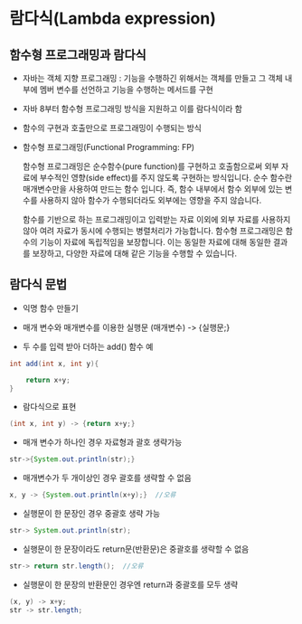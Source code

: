# 람다식(Lambda expression)

## 함수형 프로그래밍과 람다식

- 자바는 객체 지향 프로그래밍 : 기능을 수행하긴 위해서는 객체를 만들고 그 객체 내부에 멤버 변수를 선언하고 기능을 수행하는 메서드를 구현

- 자바 8부터 함수형 프로그래밍 방식을 지원하고 이를 람다식이라 함

- 함수의 구현과 호출만으로 프로그래밍이 수행되는 방식

- 함수형 프로그래밍(Functional Programming: FP)

  함수형 프로그래밍은 순수함수(pure function)를 구현하고 호출함으로써 외부 자료에 부수적인 영향(side effect)를 주지 않도록 구현하는 방식입니다. 순수 함수란 매개변수만을 사용하여 만드는 함수 입니다. 즉, 함수 내부에서 함수 외부에 있는 변수를 사용하지 않아 함수가 수행되더라도 외부에는 영향을 주지 않습니다.

  함수를 기반으로 하는 프로그래밍이고 입력받는 자료 이외에 외부 자료를 사용하지 않아 여려 자료가 동시에 수행되는 병렬처리가 가능합니다.
  함수형 프로그래밍은 함수의 기능이 자료에 독립적임을 보장합니다. 이는 동일한 자료에 대해 동일한 결과를 보장하고, 다양한 자료에 대해 같은 기능을 수행할 수 있습니다.

## 람다식 문법

- 익명 함수 만들기

- 매개 변수와 매개변수를 이용한 실행문 (매개변수) -> {실행문;}

- 두 수를 입력 받아 더하는 add() 함수 예

```java
int add(int x, int y){

    return x+y;
}
```

- 람다식으로 표현

``` java
(int x, int y) -> {return x+y;}

```
- 매개 변수가 하나인 경우 자료형과 괄호 생략가능

```java
str->{System.out.println(str);}
```

- 매개변수가 두 개이상인 경우 괄호를 생략할 수 없음

```java
x, y -> {System.out.println(x+y);}  //오류
```

- 실행문이 한 문장인 경우 중괄호 생략 가능

```java
str-> System.out.println(str);
```

- 실행문이 한 문장이라도 return문(반환문)은 중괄호를 생략할 수 없음

```java
str-> return str.length();  //오류
```

- 실행문이 한 문장의 반환문인 경우엔 return과 중괄호를 모두 생략

```java
(x, y) -> x+y;
str -> str.length;
```

